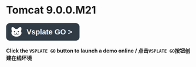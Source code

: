 # Tomcat 9.0.0.M21

<a href="https://www.vsplate.com/?docker-compose=https://github.com/vsplate/dcenvs/tomcat/9.0.0.M21"><img alt="VSPLATE GO" src="https://raw.githubusercontent.com/vsplate/images/master/vsgo_btn.png" width="200px"></a>

**Click the `VSPLATE GO` button to launch a demo online / 点击`VSPLATE GO`按钮创建在线环境**